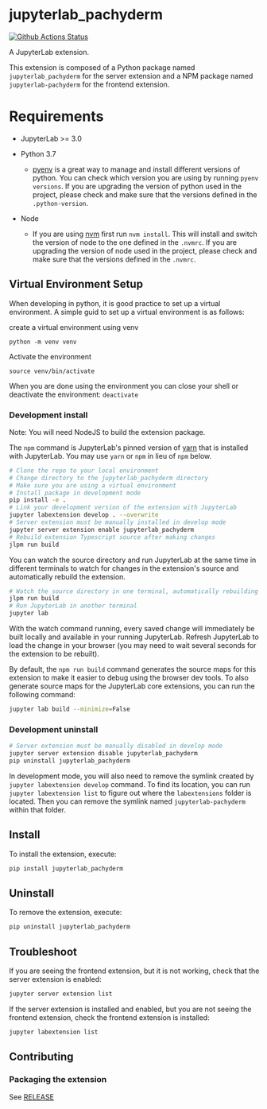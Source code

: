 # jupyterlab_pachyderm

[![Github Actions Status](https://github.com/pachyderm/jupyterlab-pachyderm/workflows/Build/badge.svg)](https://github.com/pachyderm/jupyterlab-pachyderm/actions/workflows/build.yml)

A JupyterLab extension.

This extension is composed of a Python package named `jupyterlab_pachyderm`
for the server extension and a NPM package named `jupyterlab-pachyderm`
for the frontend extension.

# Requirements

- JupyterLab >= 3.0

- Python 3.7
    - [pyenv](https://github.com/pyenv/pyenv) is a great way to manage and install different versions of python. You can check which version you are using by running `pyenv versions`. If you are upgrading the version of python used in the project, please check and make sure that the versions defined in the `.python-version`. 

- Node
    - If you are using [nvm](https://github.com/nvm-sh/nvm) first run `nvm install`. This will install and switch the version of node to the one defined in the `.nvmrc`. If you are upgrading the version of node used in the project, please check and make sure that the versions defined in the `.nvmrc`.


## Virtual Environment Setup

When developing in python, it is good practice to set up a virtual environment. A simple guid to set up a virtual environment is as follows:

create a virtual environment using venv

`python -m venv venv`

Activate the environment

`source venv/bin/activate`

When you are done using the environment you can close your shell or deactivate the environment: 
`deactivate`

### Development install

Note: You will need NodeJS to build the extension package.

The `npm` command is JupyterLab's pinned version of
[yarn](https://yarnpkg.com/) that is installed with JupyterLab. You may use
`yarn` or `npm` in lieu of `npm` below.

```bash
# Clone the repo to your local environment
# Change directory to the jupyterlab_pachyderm directory
# Make sure you are using a virtual environment
# Install package in development mode
pip install -e .
# Link your development version of the extension with JupyterLab
jupyter labextension develop . --overwrite
# Server extension must be manually installed in develop mode
jupyter server extension enable jupyterlab_pachyderm
# Rebuild extension Typescript source after making changes
jlpm run build
```

You can watch the source directory and run JupyterLab at the same time in different terminals to watch for changes in the extension's source and automatically rebuild the extension.

```bash
# Watch the source directory in one terminal, automatically rebuilding when needed
jlpm run build
# Run JupyterLab in another terminal
jupyter lab
```

With the watch command running, every saved change will immediately be built locally and available in your running JupyterLab. Refresh JupyterLab to load the change in your browser (you may need to wait several seconds for the extension to be rebuilt).

By default, the `npm run build` command generates the source maps for this extension to make it easier to debug using the browser dev tools. To also generate source maps for the JupyterLab core extensions, you can run the following command:

```bash
jupyter lab build --minimize=False
```

### Development uninstall

```bash
# Server extension must be manually disabled in develop mode
jupyter server extension disable jupyterlab_pachyderm
pip uninstall jupyterlab_pachyderm
```

In development mode, you will also need to remove the symlink created by `jupyter labextension develop`
command. To find its location, you can run `jupyter labextension list` to figure out where the `labextensions`
folder is located. Then you can remove the symlink named `jupyterlab-pachyderm` within that folder.


## Install

To install the extension, execute:

```bash
pip install jupyterlab_pachyderm
```

## Uninstall

To remove the extension, execute:

```bash
pip uninstall jupyterlab_pachyderm
```


## Troubleshoot

If you are seeing the frontend extension, but it is not working, check
that the server extension is enabled:

```bash
jupyter server extension list
```

If the server extension is installed and enabled, but you are not seeing
the frontend extension, check the frontend extension is installed:

```bash
jupyter labextension list
```


## Contributing


### Packaging the extension

See [RELEASE](RELEASE.md)